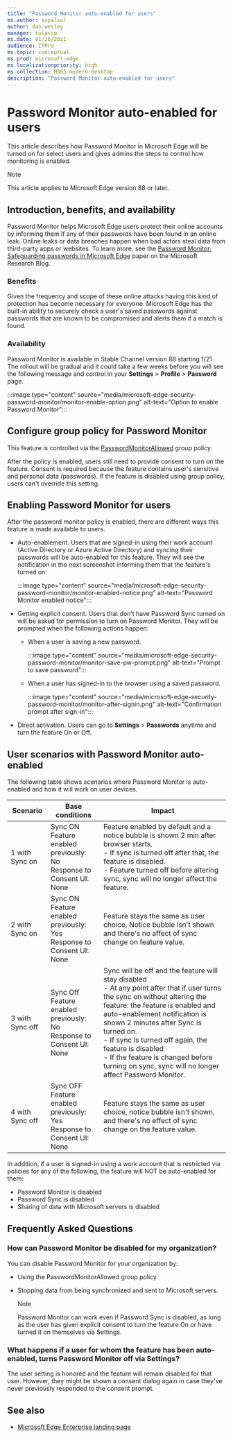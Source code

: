 ```yaml
---
title: "Password Monitor auto-enabled for users"
ms.author: supalsul
author: dan-wesley
manager: tulasim
ms.date: 01/26/2021
audience: ITPro
ms.topic: conceptual
ms.prod: microsoft-edge
ms.localizationpriority: high
ms.collection: M365-modern-desktop
description: "Password Monitor auto-enabled for users"
---
```


# Password Monitor auto-enabled for users

This article describes how Password Monitor in Microsoft Edge will be turned on for select users and gives admins the steps to control how monitoring is enabled.

> [!NOTE]
> This article applies to Microsoft Edge version 88 or later.

## Introduction, benefits, and availability

Password Monitor helps Microsoft Edge users protect their online accounts by informing them if any of their passwords have been found in an online leak. Online leaks or data breaches happen when bad actors steal data from third-party apps or websites. To learn more, see the [Password Monitor: Safeguarding passwords in Microsoft Edge](https://www.microsoft.com/research/blog/password-monitor-safeguarding-passwords-in-microsoft-edge/)  paper on the Microsoft Research Blog.

### Benefits

Given the frequency and scope of these online attacks having this kind of protection has become necessary for everyone. Microsoft Edge has the built-in ability to securely check a user's saved passwords against passwords that are known to be compromised and alerts them if a match is found.  

### Availability

Password Monitor is available in Stable Channel version 88 starting 1/21. The rollout will be gradual and it could take a few weeks before you will see the following message and control in your **Settings** > **Profile** > **Password** page.

:::image type="content" source="media/microsoft-edge-security-password-monitor/monitor-enable-option.png" alt-text="Option to enable Password Monitor":::

## Configure group policy for Password Monitor

This feature is controlled via the [PasswordMonitorAllowed](https://docs.microsoft.com/deployedge/microsoft-edge-policies#passwordmonitorallowed) group policy.

After the policy is enabled, users still need to provide consent to turn on the feature. Consent is required because the feature contains user's sensitive and personal data (passwords). If the feature is disabled using group policy, users can't override this setting.  

## Enabling Password Monitor for users

After the password monitor policy is enabled, there are different ways this feature is made available to users.

- Auto-enablement. Users that are signed-in using their work account (Active Directory or Azure Active Directory) and syncing their passwords will be auto-enabled for this feature. They will  see the notification in the next screenshot informing them that the feature's turned on.

  :::image type="content" source="media/microsoft-edge-security-password-monitor/monitor-enabled-notice.png" alt-text="Password Monitor enabled notice":::

-  Getting explicit consent. Users that don’t have Password Sync turned on will be asked for permission to turn on Password Monitor. They will be prompted when the following actions happen:
   - When a user is saving a new password.
 
     :::image type="content" source="media/microsoft-edge-security-password-monitor/monitor-save-pw-prompt.png" alt-text="Prompt to save password":::

   - When a user has signed-in to the browser using a saved password.
  
     :::image type="content" source="media/microsoft-edge-security-password-monitor/monitor-after-signin.png" alt-text="Confirmation prompt after sign-in":::
   
- Direct activation. Users can go to **Settings** > **Passwords** anytime and turn the feature On or Off.

## User scenarios with Password Monitor auto-enabled

The following table shows scenarios where Password Monitor is auto-enabled and how it will work on user devices.

| Scenario | Base conditions | Impact |
|--|--|--|
| 1 with Sync on | Sync ON<br>Feature enabled previously: No<br>Response to Consent UI: None | Feature enabled by default and a notice bubble is shown 2 min after browser starts.<br>- If sync is turned off after that, the feature is disabled.<br>-  Feature turned off before altering sync, sync will no longer affect the feature.   |
| 2 with Sync on | Sync ON<br>Feature enabled previously: Yes<br>Response to Consent UI: None | Feature stays the same as user choice.  Notice bubble isn't shown and there's no affect of sync change on feature value.|
| 3 with Sync off | Sync Off<br>Feature enabled previously: No<br>Response to Consent UI: None | Sync will be off and the feature will stay disabled<br>- At any point after that if user turns the sync on without altering the feature: the feature is enabled and auto-enablement notification is shown 2 minutes after Sync is turned on. <br> - If sync is turned off again, the  feature is disabled <br>- If the feature is changed before turning on sync, sync will no longer affect Password Monitor.  |  
| 4 with Sync off | Sync OFF<br>Feature enabled previously: Yes<br>Response to Consent UI: None | Feature stays the same as user choice, notice bubble isn't shown, and there's no effect of sync change on the feature value.  |

In addition, if a user is signed-in using a work account that is restricted via policies for any of the following, the feature will NOT be auto-enabled for them:

- Password Monitor is disabled  
- Password Sync is disabled
- Sharing of data with Microsoft servers is disabled

## Frequently Asked Questions

### How can Password Monitor be disabled for my organization?

You can disable Password Monitor for your organization by:
- Using the PasswordMonitorAllowed group policy.
- Stopping data from being synchronized and sent to Microsoft servers.

  > [!NOTE]
  > Password Monitor can work even if Password Sync is disabled, as long as the user has given explicit consent to turn the feature On or have turned it on themselves via Settings.

### What happens if a user for whom the feature has been auto-enabled, turns Password Monitor off via Settings?

The user setting is honored and the feature will remain disabled for that user. However, they might be shown a consent dialog again in case they've never previously responded to the consent prompt.

## See also

- [Microsoft Edge Enterprise landing page](https://aka.ms/EdgeEnterprise)